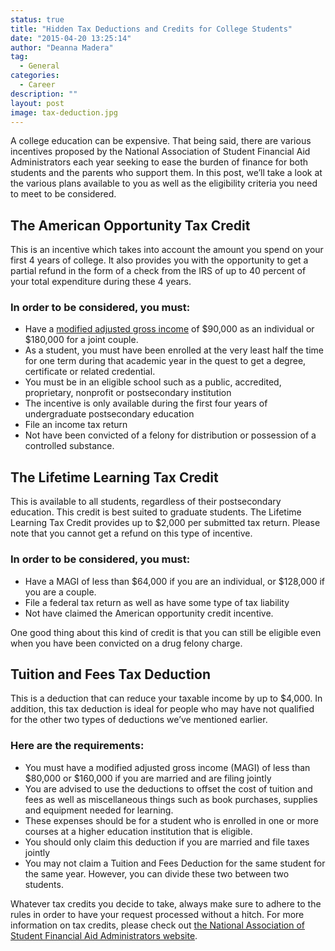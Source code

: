 ```yaml
---
status: true
title: "Hidden Tax Deductions and Credits for College Students"
date: "2015-04-20 13:25:14"
author: "Deanna Madera"
tag:
  - General
categories:
  - Career
description: ""
layout: post
image: tax-deduction.jpg
---
```


A college education can be expensive. That being said, there are various incentives proposed by the National Association of Student Financial Aid Administrators each year seeking to ease the burden of finance for both students and the parents who support them. In this post, we’ll take a look at the various plans available to you as well as the eligibility criteria you need to meet to be considered.

## The American Opportunity Tax Credit

This is an incentive which takes into account the amount you spend on your first 4 years of college. It also provides you with the opportunity to get a partial refund in the form of a check from the IRS of up to 40 percent of your total expenditure during these 4 years.

### In order to be considered, you must:

- Have a [modified adjusted gross income](https://www.irs.com/articles/what-modified-adjusted-gross-income) of $90,000 as an individual or $180,000 for a joint couple.
- As a student, you must have been enrolled at the very least half the time for one term during that academic year in the quest to get a degree, certificate or related credential.
- You must be in an eligible school such as a public, accredited, proprietary, nonprofit or postsecondary institution
- The incentive is only available during the first four years of undergraduate postsecondary education
- File an income tax return
- Not have been convicted of a felony for distribution or possession of a controlled substance.

## The Lifetime Learning Tax Credit

This is available to all students, regardless of their postsecondary education. This credit is best suited to graduate students. The Lifetime Learning Tax Credit provides up to $2,000 per submitted tax return. Please note that you cannot get a refund on this type of incentive.

### In order to be considered, you must:

- Have a MAGI of less than $64,000 if you are an individual, or $128,000 if you are a couple.
- File a federal tax return as well as have some type of tax liability
- Not have claimed the American opportunity credit incentive.

One good thing about this kind of credit is that you can still be eligible even when you have been convicted on a drug felony charge.

## Tuition and Fees Tax Deduction

This is a deduction that can reduce your taxable income by up to $4,000. In addition, this tax deduction is ideal for people who may have not qualified for the other two types of deductions we’ve mentioned earlier.

### Here are the requirements:

- You must have a modified adjusted gross income (MAGI) of less than $80,000 or $160,000 if you are married and are filing jointly
- You are advised to use the deductions to offset the cost of tuition and fees as well as miscellaneous things such as book purchases, supplies and equipment needed for learning.
- These expenses should be for a student who is enrolled in one or more courses at a higher education institution that is eligible.
- You should only claim this deduction if you are married and file taxes jointly
- You may not claim a Tuition and Fees Deduction for the same student for the same year. However, you can divide these two between two students.

Whatever tax credits you decide to take, always make sure to adhere to the rules in order to have your request processed without a hitch. For more information on tax credits, please check out [the National Association of Student Financial Aid Administrators website](https://www.nasfaa.org/).
